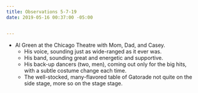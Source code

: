 ```yaml
---
title: Observations 5-7-19
date: 2019-05-16 00:37:00 -05:00


---
```


- Al Green at the Chicago Theatre with Mom, Dad, and Casey.
	- His voice, sounding just as wide-ranged as it ever was.
	- His band, sounding great and energetic and supportive.
	- His back-up dancers (two, men), coming out only for the big hits, with a subtle costume change each time.
	- The well-stocked, many-flavored table of Gatorade not quite on the side stage, more so on the stage stage.